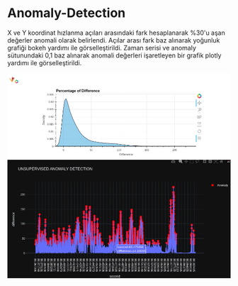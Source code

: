 # Anomaly-Detection

X ve Y koordinat hızlanma açıları arasındaki fark hesaplanarak %30'u aşan değerler anomali olarak belirlendi.
Açılar arası fark baz alınarak yoğunluk grafiği bokeh yardımı ile görselleştirildi.
Zaman serisi ve anomaly sütunundaki 0,1 baz alınarak anomali değerleri işaretleyen bir grafik plotly yardımı ile görselleştirildi.

![alt text](https://github.com/rumeysskara/Anomaly-Detection/blob/main/main/img/density_bokeh.png)
![alt text](https://github.com/rumeysskara/Anomaly-Detection/blob/main/main/img/anomaly_detection_plotly.png)

